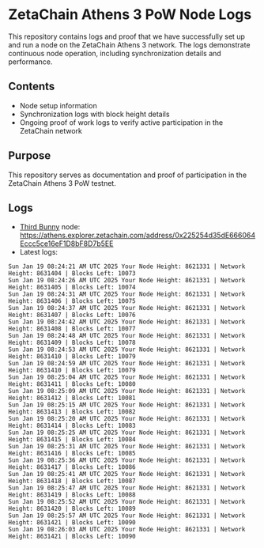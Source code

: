 # ZetaChain Athens 3 PoW Node Logs
This repository contains logs and proof that we have successfully set up and run a node on the ZetaChain Athens 3 network. The logs demonstrate continuous node operation, including synchronization details and performance.

## Contents
- Node setup information
- Synchronization logs with block height details
- Ongoing proof of work logs to verify active participation in the ZetaChain network

## Purpose
This repository serves as documentation and proof of participation in the ZetaChain Athens 3 PoW testnet.

## Logs

- [Third Bunny](https://thirdbunny.xyz/) node: https://athens.explorer.zetachain.com/address/0x225254d35dE666064Eccc5ce16eF1D8bF8D7b5EE
- Latest logs:
```
Sun Jan 19 08:24:21 AM UTC 2025 Your Node Height: 8621331 | Network Height: 8631404 | Blocks Left: 10073
Sun Jan 19 08:24:26 AM UTC 2025 Your Node Height: 8621331 | Network Height: 8631405 | Blocks Left: 10074
Sun Jan 19 08:24:31 AM UTC 2025 Your Node Height: 8621331 | Network Height: 8631406 | Blocks Left: 10075
Sun Jan 19 08:24:37 AM UTC 2025 Your Node Height: 8621331 | Network Height: 8631407 | Blocks Left: 10076
Sun Jan 19 08:24:42 AM UTC 2025 Your Node Height: 8621331 | Network Height: 8631408 | Blocks Left: 10077
Sun Jan 19 08:24:48 AM UTC 2025 Your Node Height: 8621331 | Network Height: 8631409 | Blocks Left: 10078
Sun Jan 19 08:24:53 AM UTC 2025 Your Node Height: 8621331 | Network Height: 8631410 | Blocks Left: 10079
Sun Jan 19 08:24:59 AM UTC 2025 Your Node Height: 8621331 | Network Height: 8631410 | Blocks Left: 10079
Sun Jan 19 08:25:04 AM UTC 2025 Your Node Height: 8621331 | Network Height: 8631411 | Blocks Left: 10080
Sun Jan 19 08:25:09 AM UTC 2025 Your Node Height: 8621331 | Network Height: 8631412 | Blocks Left: 10081
Sun Jan 19 08:25:15 AM UTC 2025 Your Node Height: 8621331 | Network Height: 8631413 | Blocks Left: 10082
Sun Jan 19 08:25:20 AM UTC 2025 Your Node Height: 8621331 | Network Height: 8631414 | Blocks Left: 10083
Sun Jan 19 08:25:25 AM UTC 2025 Your Node Height: 8621331 | Network Height: 8631415 | Blocks Left: 10084
Sun Jan 19 08:25:31 AM UTC 2025 Your Node Height: 8621331 | Network Height: 8631416 | Blocks Left: 10085
Sun Jan 19 08:25:36 AM UTC 2025 Your Node Height: 8621331 | Network Height: 8631417 | Blocks Left: 10086
Sun Jan 19 08:25:41 AM UTC 2025 Your Node Height: 8621331 | Network Height: 8631418 | Blocks Left: 10087
Sun Jan 19 08:25:47 AM UTC 2025 Your Node Height: 8621331 | Network Height: 8631419 | Blocks Left: 10088
Sun Jan 19 08:25:52 AM UTC 2025 Your Node Height: 8621331 | Network Height: 8631420 | Blocks Left: 10089
Sun Jan 19 08:25:57 AM UTC 2025 Your Node Height: 8621331 | Network Height: 8631421 | Blocks Left: 10090
Sun Jan 19 08:26:03 AM UTC 2025 Your Node Height: 8621331 | Network Height: 8631421 | Blocks Left: 10090
```
